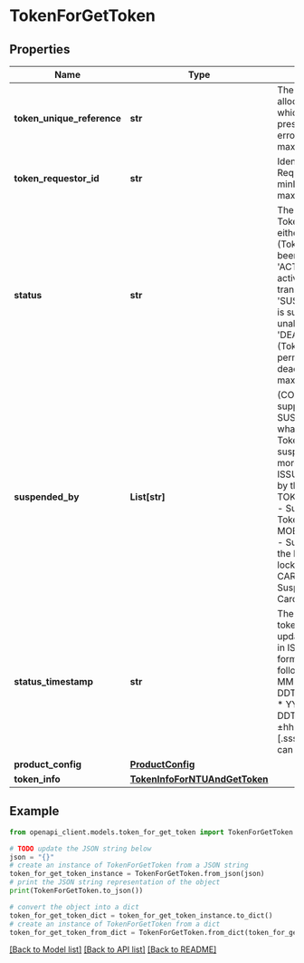 # TokenForGetToken


## Properties

Name | Type | Description | Notes
------------ | ------------- | ------------- | -------------
**token_unique_reference** | **str** | The unique reference allocated to the Token which is always present even if an error occurs. maxLength: 64  | [optional] 
**token_requestor_id** | **str** | Identifies the Token Requestor. &lt;br&gt; minLength: 11 maxLength: 11  | [optional] 
**status** | **str** | The current status of Token. Must be either:  * &#39;INACTIVE&#39; (Token has not yet been activated)  * &#39;ACTIVE&#39; (Token is active and ready to transact)  * &#39;SUSPENDED&#39; (Token is suspended and unable to transact)  * &#39;DEACTIVATED&#39; (Token has been permanently deactivated). maxLength: 32  | [optional] 
**suspended_by** | **List[str]** | (CONDITIONAL only supplied if status is SUSPENDED) Who or what caused the Token to be suspended One or more values of:    * ISSUER - Suspended by the Issuer.    * TOKEN_REQUESTOR - Suspended by the Token Requestor    * MOBILE_PIN_LOCKED - Suspended due to the Mobile PIN being locked    * CARDHOLDER - Suspended by the Cardholder  | [optional] 
**status_timestamp** | **str** | The date and time the token status was last updated. Expressed in ISO 8601 extended format as one of the following:    * YYYY-MM-DDThh:mm:ss[.sss]Z    * YYYY-MM-DDThh:mm:ss[.sss]±hh:mm    * Where [.sss] is optional and can be 1 to 3 digits.  | [optional] 
**product_config** | [**ProductConfig**](ProductConfig.md) |  | [optional] 
**token_info** | [**TokenInfoForNTUAndGetToken**](TokenInfoForNTUAndGetToken.md) |  | [optional] 

## Example

```python
from openapi_client.models.token_for_get_token import TokenForGetToken

# TODO update the JSON string below
json = "{}"
# create an instance of TokenForGetToken from a JSON string
token_for_get_token_instance = TokenForGetToken.from_json(json)
# print the JSON string representation of the object
print(TokenForGetToken.to_json())

# convert the object into a dict
token_for_get_token_dict = token_for_get_token_instance.to_dict()
# create an instance of TokenForGetToken from a dict
token_for_get_token_from_dict = TokenForGetToken.from_dict(token_for_get_token_dict)
```
[[Back to Model list]](../README.md#documentation-for-models) [[Back to API list]](../README.md#documentation-for-api-endpoints) [[Back to README]](../README.md)


